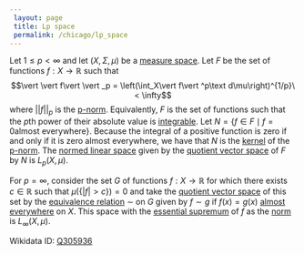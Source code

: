 ```yaml
---
 layout: page
 title: Lp space
 permalink: /chicago/lp_space
---
```

Let $1\leq p < \infty$ and let $(X,\Sigma, \mu)$ be a [measure space](https://mathgloss.github.io/MathGloss/chicago/measure_space). Let $F$ be the set of functions $f: X\to \mathbb R$ such that $$\vert \vert f\vert \vert _p = \left(\int_X\vert f\vert ^p\text d\mu\right)^{1/p}\ < \infty$$ where $\vert \vert f\vert \vert _p$ is the [p-norm](https://mathgloss.github.io/MathGloss/chicago/p-norm). Equivalently, $F$ is the set of functions such that the $p$th power of their absolute value is [integrable](https://mathgloss.github.io/MathGloss/chicago/Lebesgue_integral). Let $N = \{f \in F \mid f = 0 \text{almost everywhere}\}$. Because the integral of a positive function is zero if and only if it is zero almost everywhere, we have that $N$ is the [kernel](https://mathgloss.github.io/MathGloss/chicago/kernel_of_linear_transformation) of the [p-norm](https://mathgloss.github.io/MathGloss/chicago/p-norm). The [normed linear space](https://mathgloss.github.io/MathGloss/chicago/normed_linear_space) given by the [quotient vector space](https://mathgloss.github.io/MathGloss/chicago/quotient_vector_space) of $F$ by $N$ is $L_p(X,\mu)$.

For $p = \infty$, consider the set $G$ of functions $f:X \to \mathbb R$  for which there exists $c \in\mathbb R$ such that $\mu(\{\vert f\vert  > c\}) = 0$ and take the [quotient vector space](https://mathgloss.github.io/MathGloss/chicago/quotient_vector_space) of this set by the [equivalence relation](https://mathgloss.github.io/MathGloss/chicago/equivalence_relation) $\sim$ on $G$ given by $f\sim g$ if $f(x) = g(x)$ [almost everywhere](https://mathgloss.github.io/MathGloss/chicago/almost_everywhere) on $X$.  This space with the [essential supremum](https://mathgloss.github.io/MathGloss/chicago/essential_supremum) of $f$ as the [norm](https://mathgloss.github.io/MathGloss/chicago/norm) is $L_\infty(X,\mu)$.

Wikidata ID: [Q305936](https://www.wikidata.org/wiki/Q305936)